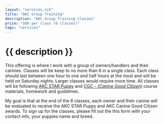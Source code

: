 ```yaml
---
layout: "services.njk"
title: "AKC Group Training"
description: "AKC Group Training Classes"
price: "$60 per class (6 classes)"
tags: "services"
---
```


# {{ description }}

This offering is where I work with a group of owners/handlers and their canines. Classes will be keep to no more than 6 in a single class. Each class should last between one hour to one and half hours at the most and will be held on Saturday nights. Larger classes would require more time. All classes will be following [AKC STAR Puppy](https://www.akc.org/products-services/training-programs/canine-good-citizen/akc-star-puppy/) and [CGC - _(Canine Good Citizen)_](https://www.akc.org/products-services/training-programs/canine-good-citizen/take-the-test/) course materials, homework and guidelines.

My goal is that at the end of the 6 classes, each owner and their canine will be evaluated to receive the AKC STAR Puppy and AKC Canine Good Citizen awards. To sign up for the classes, please fill out the this form with your contact info, your puppies name and breed.
